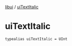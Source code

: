 [libui](README.md) / [uiTextItalic](ui-text-italic.md)

# uiTextItalic

`typealias uiTextItalic = UInt`